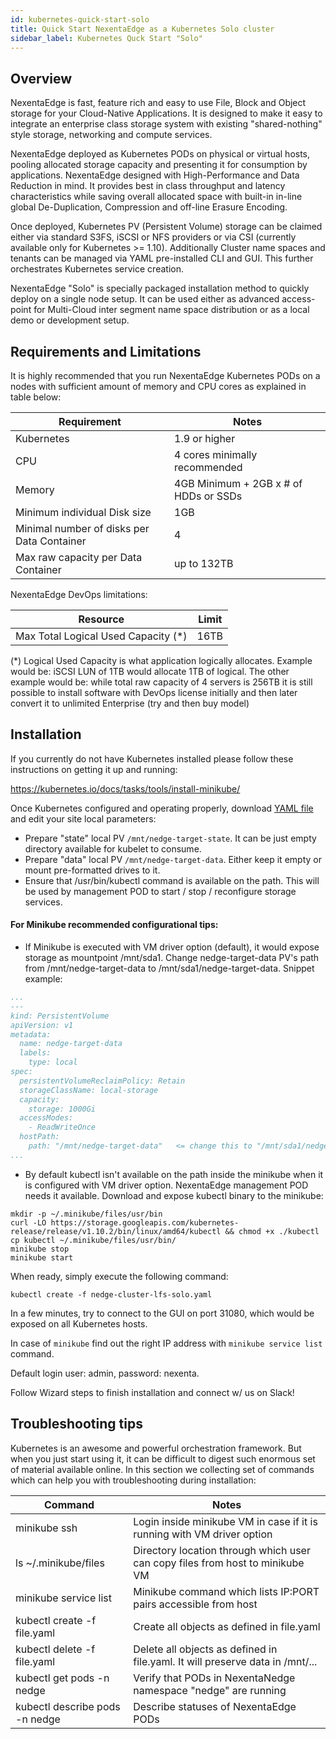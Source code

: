 ```yaml
---
id: kubernetes-quick-start-solo
title: Quick Start NexentaEdge as a Kubernetes Solo cluster
sidebar_label: Kubernetes Quck Start "Solo"
---
```


## Overview

NexentaEdge is fast, feature rich and easy to use File, Block and Object storage for your Cloud-Native Applications. It is designed to make it easy to integrate an enterprise class storage system with existing "shared-nothing" style storage, networking and compute services.

NexentaEdge deployed as Kubernetes PODs on physical or virtual hosts, pooling allocated storage capacity and presenting it for consumption by applications. NexentaEdge designed with High-Performance and Data Reduction in mind. It provides best in class throughput and latency characteristics while saving overall allocated space with built-in in-line global De-Duplication, Compression and off-line Erasure Encoding.

Once deployed, Kubernetes PV (Persistent Volume) storage can be claimed either via standard S3FS, iSCSI or NFS providers or via CSI (currently available only for Kubernetes >= 1.10). Additionally Cluster name spaces and tenants can be managed via YAML pre-installed CLI and GUI. This further orchestrates Kubernetes service creation.

NexentaEdge "Solo" is specially packaged installation method to quickly deploy on a single node setup. It can be used either as advanced access-point for Multi-Cloud inter segment name space distribution or as a local demo or development setup.

## Requirements and Limitations
It is highly recommended that you run NexentaEdge Kubernetes PODs on a nodes with sufficient amount of memory and CPU cores as explained in table below:

| Requirement | Notes |
|---------------|---------|
| Kubernetes|1.9 or higher |
| CPU | 4 cores minimally recommended |
| Memory | 4GB Minimum + 2GB x # of HDDs or SSDs |
| Minimum individual Disk size | 1GB |
| Minimal number of disks per Data Container | 4 |
| Max raw capacity per Data Container | up to 132TB |

NexentaEdge DevOps limitations:

| Resource | Limit |
|------------|-------|
| Max Total Logical Used Capacity (*)| 16TB |

(*) Logical Used Capacity is what application logically allocates. Example would be: iSCSI LUN of 1TB would allocate 1TB of logical. The other example would be: while total raw capacity of 4 servers is 256TB it is still possible to install software with DevOps license initially and then later convert it to unlimited Enterprise (try and then buy model)

## Installation

If you currently do not have Kubernetes installed please follow these instructions on getting it up and running:

https://kubernetes.io/docs/tasks/tools/install-minikube/

Once Kubernetes configured and operating properly, download [YAML file](https://raw.githubusercontent.com/Nexenta/edge-kubernetes/master/nedge-cluster-lfs-solo.yaml) and edit your site local parameters:

- Prepare "state" local PV `/mnt/nedge-target-state`. It can be just empty directory available for kubelet to consume.
- Prepare "data" local PV `/mnt/nedge-target-data`. Either keep it empty or mount pre-formatted drives to it.
- Ensure that /usr/bin/kubectl command is available on the path. This will be used by management POD to start / stop / reconfigure storage services.

#### For Minikube recommended configurational tips:

- If Minikube is executed with VM driver option (default), it would expose storage as mountpoint /mnt/sda1. Change nedge-target-data PV's path from /mnt/nedge-target-data to /mnt/sda1/nedge-target-data. Snippet example:

```yaml
...
---
kind: PersistentVolume
apiVersion: v1
metadata:
  name: nedge-target-data
  labels:
    type: local
spec:
  persistentVolumeReclaimPolicy: Retain
  storageClassName: local-storage
  capacity:
    storage: 1000Gi
  accessModes:
    - ReadWriteOnce
  hostPath:
    path: "/mnt/nedge-target-data"   <= change this to "/mnt/sda1/nedge-target-data"
...
```

- By default kubectl isn't available on the path inside the minikube when it is configured with VM driver option. NexentaEdge management POD needs it available. Download and expose kubectl binary to the minikube:

```
mkdir -p ~/.minikube/files/usr/bin
curl -LO https://storage.googleapis.com/kubernetes-release/release/v1.10.2/bin/linux/amd64/kubectl && chmod +x ./kubectl
cp kubectl ~/.minikube/files/usr/bin/
minikube stop
minikube start
```

When ready, simply execute the following command:

```
kubectl create -f nedge-cluster-lfs-solo.yaml
```

In a few minutes, try to connect to the GUI on port 31080, which would be exposed on all Kubernetes hosts.

In case of `minikube` find out the right IP address with `minikube service list` command.

Default login user: admin, password: nexenta.

Follow Wizard steps to finish installation and connect w/ us on Slack!

## Troubleshooting tips

Kubernetes is an awesome and powerful orchestration framework. But when you just start using it, it can be difficult to digest such enormous set of material available online. In this section we collecting set of commands which can help you with troubleshooting during installation:

| Command | Notes |
|---------------|---------|
| minikube ssh|Login inside minikube VM in case if it is running with VM driver option|
| ls ~/.minikube/files| Directory location through which user can copy files from host to minikube VM|
|minikube service list| Minikube command which lists IP:PORT pairs accessible from host|
| kubectl create -f file.yaml| Create all objects as defined in file.yaml|
| kubectl delete -f file.yaml| Delete all objects as defined in file.yaml. It will preserve data in /mnt/...|
| kubectl get pods -n nedge| Verify that PODs in NexentaNedge namespace "nedge" are running|
| kubectl describe pods -n nedge| Describe statuses of NexentaEdge PODs|
